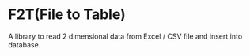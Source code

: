 # F2T(File to Table)
A library to read 2 dimensional data from Excel / CSV file and insert into database.
